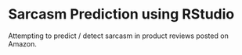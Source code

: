 # Sarcasm Prediction using RStudio 
Attempting to predict / detect sarcasm in product reviews posted on Amazon.
